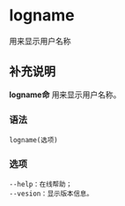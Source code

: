 logname
===

用来显示用户名称

## 补充说明

**logname命** 用来显示用户名称。

### 语法  

```
logname(选项)
```

### 选项  

```
--help：在线帮助；
--vesion：显示版本信息。
```